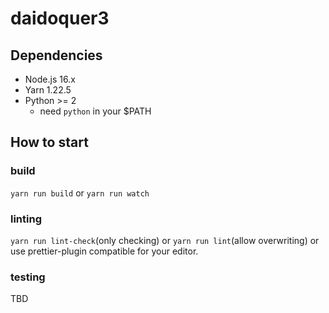 # daidoquer3

## Dependencies

- Node.js 16.x
- Yarn 1.22.5
- Python >= 2
  - need `python` in your $PATH

## How to start

### build

`yarn run build` or `yarn run watch`

### linting

`yarn run lint-check`(only checking) or `yarn run lint`(allow overwriting)
or use prettier-plugin compatible for your editor.

### testing

TBD
